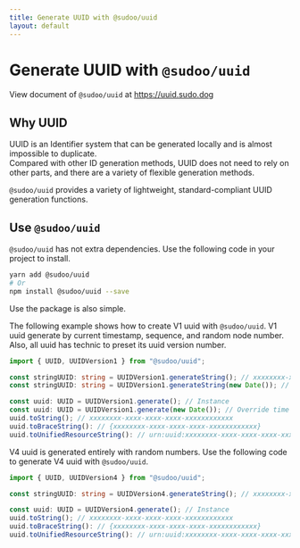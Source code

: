 ```yaml
---
title: Generate UUID with @sudoo/uuid
layout: default
---
```


# Generate UUID with `@sudoo/uuid`

View document of `@sudoo/uuid` at <https://uuid.sudo.dog>

## Why UUID

UUID is an Identifier system that can be generated locally and is almost impossible to duplicate.  
Compared with other ID generation methods, UUID does not need to rely on other parts, and there are a variety of flexible generation methods.

`@sudoo/uuid` provides a variety of lightweight, standard-compliant UUID generation functions.

## Use `@sudoo/uuid`

`@sudoo/uuid` has not extra dependencies. Use the following code in your project to install.

```sh
yarn add @sudoo/uuid
# Or
npm install @sudoo/uuid --save
```

Use the package is also simple.

The following example shows how to create V1 uuid with `@sudoo/uuid`. V1 uuid generate by current timestamp, sequence, and random node number. Also, all uuid has technic to preset its uuid version number. 

```ts
import { UUID, UUIDVersion1 } from "@sudoo/uuid";

const stringUUID: string = UUIDVersion1.generateString(); // xxxxxxxx-xxxx-xxxx-xxxx-xxxxxxxxxxxx
const stringUUID: string = UUIDVersion1.generateString(new Date()); // Override time stamp

const uuid: UUID = UUIDVersion1.generate(); // Instance
const uuid: UUID = UUIDVersion1.generate(new Date()); // Override time stamp
uuid.toString(); // xxxxxxxx-xxxx-xxxx-xxxx-xxxxxxxxxxxx
uuid.toBraceString(): // {xxxxxxxx-xxxx-xxxx-xxxx-xxxxxxxxxxxx}
uuid.toUnifiedResourceString(): // urn:uuid:xxxxxxxx-xxxx-xxxx-xxxx-xxxxxxxxxxxx
```

V4 uuid is generated entirely with random numbers. Use the following code to generate V4 uuid with `@sudoo/uuid`.

```ts
import { UUID, UUIDVersion4 } from "@sudoo/uuid";

const stringUUID: string = UUIDVersion4.generateString(); // xxxxxxxx-xxxx-xxxx-xxxx-xxxxxxxxxxxx

const uuid: UUID = UUIDVersion4.generate(); // Instance
uuid.toString(); // xxxxxxxx-xxxx-xxxx-xxxx-xxxxxxxxxxxx
uuid.toBraceString(): // {xxxxxxxx-xxxx-xxxx-xxxx-xxxxxxxxxxxx}
uuid.toUnifiedResourceString(): // urn:uuid:xxxxxxxx-xxxx-xxxx-xxxx-xxxxxxxxxxxx
```
